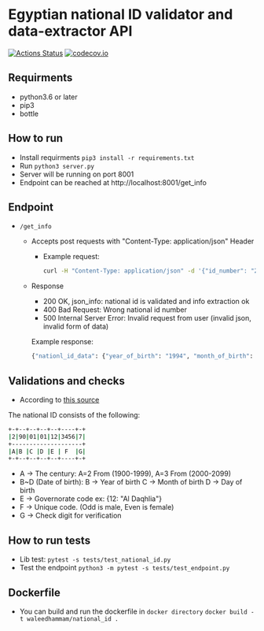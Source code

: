 # Egyptian national ID validator and data-extractor API

[![Actions Status](https://github.com/waleedhammam/national_id/workflows/national_id/badge.svg?query=branch%3Amain)](https://github.com/waleedhammam/national_id/actions?query=branch%3Amain)
[![codecov.io](https://codecov.io/github/waleedhammam/national_id/coverage.svg?branch=main)](https://codecov.io/github/waleedhammam/national_id?branch=main)

## Requirments

- python3.6 or later
- pip3
- bottle

## How to run

- Install requirments `pip3 install -r requirements.txt`
- Run `python3 server.py`
- Server will be running on port 8001
- Endpoint can be reached at http://localhost:8001/get_info

## Endpoint

- `/get_info`
  - Accepts post requests with "Content-Type: application/json" Header
    - Example request:

      ```bash
      curl -H "Content-Type: application/json" -d '{"id_number": "29009121201812"}' -XPOST http://localhost:8001/get_info
      ```

  - Response
    - 200 OK, json_info: national id is validated and info extraction ok
    - 400 Bad Request: Wrong national id number
    - 500 Internal Server Error: Invalid request from user (invalid json, invalid form of data)

    Example response:

      ```bash
      {"nationl_id_data": {"year_of_birth": "1994", "month_of_birth": "9", "day_of_birth": "15", "governorate": "Al Daqhlia", "type": "Male"}}
      ```

## Validations and checks

- According to [this source](https://ar.wikipedia.org/wiki/%D8%A8%D8%B7%D8%A7%D9%82%D8%A9_%D8%A7%D9%84%D8%B1%D9%82%D9%85_%D8%A7%D9%84%D9%82%D9%88%D9%85%D9%8A_%D8%A7%D9%84%D9%85%D8%B5%D8%B1%D9%8A%D8%A9)

The national ID consists of the following:

  ```bash
  +-+--+--+--+--+----+-+
  |2|90|01|01|12|3456|7|
  +--------------------+
  |A|B |C |D |E | F  |G|
  +-+--+--+--+--+----+-+
  ```

- A -> The century: A=2 From (1900-1999), A=3 From (2000-2099)
- B~D (Date of birth):
    B -> Year of birth
    C -> Month of birth
    D -> Day of birth
- E -> Governorate code ex: {12: "Al Daqhlia"}
- F -> Unique code. (Odd is male, Even is female)
- G -> Check digit for verification

## How to run tests

- Lib test: `pytest -s tests/test_national_id.py`
- Test the endpoint `python3 -m pytest -s tests/test_endpoint.py`

## Dockerfile

- You can build and run the dockerfile in `docker directory`
  `docker build -t waleedhammam/national_id .`
